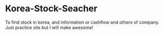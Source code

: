 # Korea-Stock-Seacher

To find stock in korea, and information or cashflow and others of company. Just practice site but I will make awesome!
